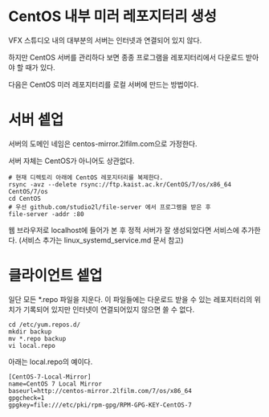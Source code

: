 # CentOS 내부 미러 레포지터리 생성

VFX 스튜디오 내의 대부분의 서버는 인터넷과 연결되어 있지 않다.

하지만 CentOS 서버를 관리하다 보면 종종 프로그램을 레포지터리에서
다운로드 받아야 할 때가 있다.

다음은 CentOS 미러 레포지터리를 로컬 서버에 만드는 방법이다.

# 서버 셑업

서버의 도메인 네임은 centos-mirror.2lfilm.com으로 가정한다.

서버 자체는 CentOS가 아니어도 상관없다.

```
# 현재 디렉토리 아래에 CentOS 레포지터리를 복제한다.
rsync -avz --delete rsync://ftp.kaist.ac.kr/CentOS/7/os/x86_64 CentOS/7/os
cd CentOS
# 우선 github.com/studio2l/file-server 에서 프로그램을 받은 후
file-server -addr :80
```

웹 브라우저로 localhost에 들어가 본 후 정적 서버가 잘 생성되었다면 서비스에 추가한다.
(서비스 추가는 linux_systemd_service.md 문서 참고)

# 클라이언트 셑업

일단 모든 *.repo 파일을 지운다. 이 파일들에는 다운로드 받을 수 있는 레포지터리의
위치가 기록되어 있지만 인터넷이 연결되어있지 않으면 쓸 수 없다.

```
cd /etc/yum.repos.d/
mkdir backup
mv *.repo backup
vi local.repo
```

아래는 local.repo의 예이다.

```
[CentOS-7-Local-Mirror]
name=CentOS 7 Local Mirror
baseurl=http://centos-mirror.2lfilm.com/7/os/x86_64
gpgcheck=1
gpgkey=file:///etc/pki/rpm-gpg/RPM-GPG-KEY-CentOS-7
```

